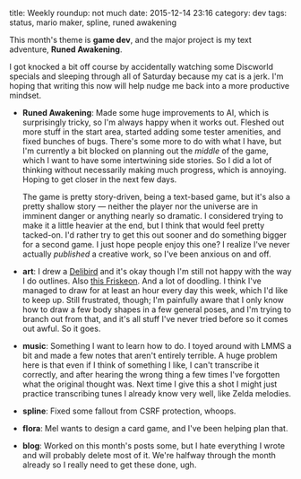title: Weekly roundup: not much
date: 2015-12-14 23:16
category: dev
tags: status, mario maker, spline, runed awakening

This month's theme is **game dev**, and the major project is my text adventure, **Runed Awakening**.

I got knocked a bit off course by accidentally watching some Discworld specials and sleeping through all of Saturday because my cat is a jerk.  I'm hoping that writing this now will help nudge me back into a more productive mindset.

- **Runed Awakening**: Made some huge improvements to AI, which is surprisingly tricky, so I'm always happy when it works out.  Fleshed out more stuff in the start area, started adding some tester amenities, and fixed bunches of bugs.  There's some more to do with what I have, but I'm currently a bit blocked on planning out the _middle_ of the game, which I want to have some intertwining side stories.  So I did a lot of thinking without necessarily making much progress, which is annoying.  Hoping to get closer in the next few days.

    The game is pretty story-driven, being a text-based game, but it's also a pretty shallow story — neither the player nor the universe are in imminent danger or anything nearly so dramatic.  I considered trying to make it a little heavier at the end, but I think that would feel pretty tacked-on.  I'd rather try to get this out sooner and do something bigger for a second game.  I just hope people enjoy this one?  I realize I've never actually _published_ a creative work, so I've been anxious on and off.

- **art**: I drew a [Delibird](https://twitter.com/eevee/status/674772137052258306) and it's okay though I'm still not happy with the way I do outlines.  Also [this Friskeon](https://twitter.com/eevee/status/675235344854421505).  And a lot of doodling.  I think I've managed to draw for at least an hour every day this week, which I'd like to keep up.  Still frustrated, though; I'm painfully aware that I only know how to draw a few body shapes in a few general poses, and I'm trying to branch out from that, and it's all stuff I've never tried before so it comes out awful.  So it goes.

- **music**: Something I want to learn how to do.  I toyed around with LMMS a bit and made a few notes that aren't entirely terrible.  A huge problem here is that even if I think of something I like, I can't transcribe it correctly, and after hearing the wrong thing a few times I've forgotten what the original thought was.  Next time I give this a shot I might just practice transcribing tunes I already know very well, like Zelda melodies.

- **spline**: Fixed some fallout from CSRF protection, whoops.

- **flora**: Mel wants to design a card game, and I've been helping plan that.

- **blog**: Worked on this month's posts some, but I hate everything I wrote and will probably delete most of it.  We're halfway through the month already so I really need to get these done, ugh.
